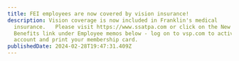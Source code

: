```yaml
---
title: FEI employees are now covered by vision insurance!
description: Vision coverage is now included in Franklin's medical
  insurance.   Please visit https://www.ssatpa.com or click on the New Vision
  Benefits link under Employee memos below - log on to vsp.com to activate your
  account and print your membership card.
publishedDate: 2024-02-28T19:47:31.409Z
---
```

